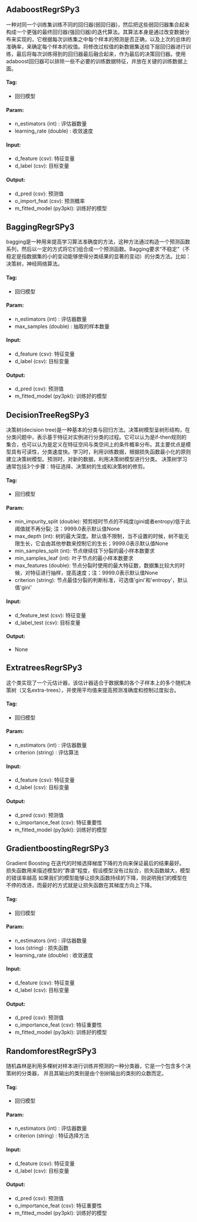 
## AdaboostRegrSPy3

一种对同一个训练集训练不同的回归器(弱回归器)，然后把这些弱回归器集合起来构成一个更强的最终回归器(强回归器)的迭代算法。其算法本身是通过改变数据分布来实现的，它根据每次训练集之中每个样本的预测是否正确，以及上次的总体的准确率，来确定每个样本的权值。将修改过权值的新数据集送给下层回归器进行训练，最后将每次训练得到的回归器最后融合起来，作为最后的决策回归器。使用adaboost回归器可以排除一些不必要的训练数据特征，并放在关键的训练数据上面。

#### Tag:
* 回归模型

#### Param:
* n_estimators (int) : 评估器数量
* learning_rate (double) : 收敛速度

#### Input:

* d_feature (csv): 特征变量
* d_label (csv): 目标变量

#### Output:

* d_pred (csv): 预测值
* o_import_feat (csv): 预测概率
* m_fitted_model (py3pkl): 训练好的模型

## BaggingRegrSPy3

bagging是一种用来提高学习算法准确度的方法，这种方法通过构造一个预测函数系列，然后以一定的方式将它们组合成一个预测函数。Bagging要求“不稳定”（不稳定是指数据集的小的变动能够使得分类结果的显著的变动）的分类方法。比如：决策树，神经网络算法。

#### Tag:
* 回归模型

#### Param:
* n_estimators (int) : 评估器数量
* max_samples (double) : 抽取的样本数量

#### Input:

* d_feature (csv): 特征变量
* d_label (csv): 目标变量

#### Output:

* d_pred (csv): 预测值
* m_fitted_model (py3pkl): 训练好的模型 

## DecisionTreeRegSPy3

决策树(decision tree)是一种基本的分类与回归方法。决策树模型呈树形结构，在分类问题中，表示基于特征对实例进行分类的过程。它可以认为是if-then规则的集合，也可以认为是定义在特征空间与类空间上的条件概率分布。其主要优点是模型具有可读性，分类速度快。学习时，利用训练数据，根据损失函数最小化的原则建立决策树模型。预测时，对新的数据，利用决策树模型进行分类。
决策树学习通常包括3个步骤：特征选择、决策树的生成和决策树的修剪。

#### Tag:
* 回归模型

#### Param:

* min_impurity_split (double): 预剪枝时节点的不纯度(gini或者entropy)低于此阈值就不再分裂; 注：9999.0表示默认值None
* max_depth (int): 树的最大深度。默认值不限制，当不设置的时候，树不能无限生长，它会由其他参数来控制它的生长；9999.0表示默认值None
* min_samples_split (int): 节点继续往下分裂的最小样本数要求
* min_samples_leaf (int): 叶子节点的最小样本数要求
* max_features (double): 节点分裂时使用的最大特征数，数据集比较大的时候，对特征进行抽样，提高速度；注：9999.0表示默认值None
* criterion (string): 节点最佳分裂的判断标准，可选值'gini'和'entropy'，默认值'gini'

#### Input:

* d_feature_test (csv): 特征变量
* d_label_test (csv): 目标变量

#### Output:
* None

## ExtratreesRegrSPy3

这个类实现了一个元估计器，该估计器适合于数据集的各个子样本上的多个随机决策树（又名extra-trees），并使用平均值来提高预测准确度和控制过度拟合。

#### Tag:
* 回归模型

#### Param:
* n_estimators (int) : 评估器数量
* criterion (string) : 评估算法

#### Input:

* d_feature (csv): 特征变量
* d_label (csv): 目标变量

#### Output:

* d_pred (csv): 预测值
* o_importance_feat (csv): 特征重要性
* m_fitted_model (py3pkl): 训练好的模型 

## GradientboostingRegrSPy3

Gradient Boosting 在迭代的时候选择梯度下降的方向来保证最后的结果最好。 损失函数用来描述模型的“靠谱”程度，假设模型没有过拟合，损失函数越大，模型的错误率越高 如果我们的模型能够让损失函数持续的下降，则说明我们的模型在不停的改进，而最好的方式就是让损失函数在其梯度方向上下降。

#### Tag:
* 回归模型

#### Param:
* n_estimators (int) : 评估器数量
* loss (string) : 损失函数
* learning_rate (double) : 收敛速度

#### Input:

* d_feature (csv): 特征变量
* d_label (csv): 目标变量

#### Output:

* d_pred (csv): 预测值
* o_importance_feat (csv): 特征重要性
* m_fitted_model (py3pkl): 训练好的模型 

## RandomforestRegrSPy3

随机森林是利用多棵树对样本进行训练并预测的一种分类器，它是一个包含多个决策树的分类器， 并且其输出的类别是由个别树输出的类别的众数而定。

#### Tag:
* 回归模型

#### Param:
* n_estimators (int) : 评估器数量
* criterion (string) : 特征选择方法

#### Input:

* d_feature (csv): 特征变量
* d_label (csv): 目标变量

#### Output:

* d_pred (csv): 预测值
* o_importance_feat (csv): 特征重要性
* m_fitted_model (py3pkl): 训练好的模型 
